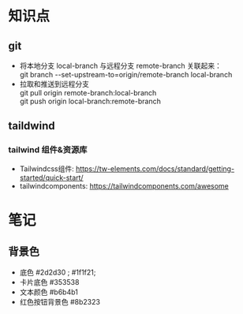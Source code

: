 # 知识点
## git
* 将本地分支 local-branch 与远程分支 remote-branch 关联起来：<br/>  git branch --set-upstream-to=origin/remote-branch local-branch
* 拉取和推送到远程分支 <br/>
 git pull origin remote-branch:local-branch<br/>
 git push origin local-branch:remote-branch

## taildwind

### tailwind 组件&资源库
* Tailwindcss组件: https://tw-elements.com/docs/standard/getting-started/quick-start/
* tailwindcomponents: https://tailwindcomponents.com/awesome



# 笔记
## 背景色  
* 底色 #2d2d30 ; #1f1f21; 
* 卡片底色 #353538
* 文本颜色 #b6b4b1
* 红色按钮背景色 #8b2323